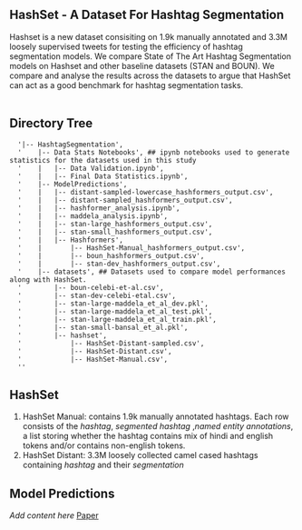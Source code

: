 ## HashSet - A Dataset For Hashtag Segmentation
Hashset is a new dataset consisiting on 1.9k manually annotated and 3.3M loosely supervised tweets for testing the efficiency of hashtag segmentation models. We compare State of The Art Hashtag Segmentation models on Hashset and other baseline datasets (STAN and BOUN). We compare and analyse the results across the datasets to argue that HashSet can act as a good benchmark for hashtag segmentation tasks. 
<br> <br>

## Directory Tree
```
  '|-- HashtagSegmentation',
  '    |-- Data Stats Notebooks', ## ipynb notebooks used to generate statistics for the datasets used in this study
  '    |   |-- Data Validation.ipynb',  
  '    |   |-- Final Data Statistics.ipynb',
  '    |-- ModelPredictions',
  '    |   |-- distant-sampled-lowercase_hashformers_output.csv',
  '    |   |-- distant-sampled_hashformers_output.csv',
  '    |   |-- hashformer_analysis.ipynb',
  '    |   |-- maddela_analysis.ipynb',
  '    |   |-- stan-large_hashformers_output.csv',
  '    |   |-- stan-small_hashformers_output.csv',
  '    |   |-- Hashformers',
  '    |       |-- HashSet-Manual_hashformers_output.csv',
  '    |       |-- boun_hashformers_output.csv',
  '    |       |-- stan-dev_hashformers_output.csv',
  '    |-- datasets', ## Datasets used to compare model performances along with HashSet. 
  '        |-- boun-celebi-et-al.csv',  
  '        |-- stan-dev-celebi-etal.csv',
  '        |-- stan-large-maddela_et_al_dev.pkl',
  '        |-- stan-large-maddela_et_al_test.pkl', 
  '        |-- stan-large-maddela_et_al_train.pkl',
  '        |-- stan-small-bansal_et_al.pkl', 
  '        |-- hashset',
  '            |-- HashSet-Distant-sampled.csv',
  '            |-- HashSet-Distant.csv',
  '            |-- HashSet-Manual.csv',
  ''
```
## HashSet
1. HashSet Manual: contains 1.9k manually annotated hashtags. Each row consists of the *hashtag*, *segmented hashtag* ,*named entity annotations*, a list storing whether the hashtag contains mix of hindi and english tokens and/or contains non-english tokens.
2. HashSet Distant: 3.3M loosely collected camel cased hashtags containing *hashtag* and their *segmentation*  



## Model Predictions
*Add content here* 
[Paper](https://arxiv.org/pdf/2201.06741.pdf)

